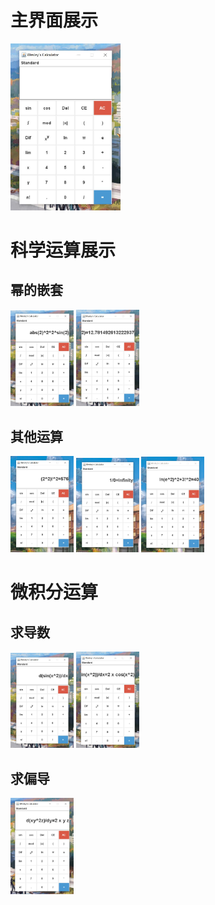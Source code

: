 # 主界面展示

<div style="align: center">
<img src="https://github.com/Wesley273/IntelligentCalculator/blob/5b3bd9325c6443de3a45a213cb83895bcc454e40/img/1.jpg" width="35%">
</div>

# 科学运算展示
## 幂的嵌套
<div style="align: center">
<img src="https://github.com/Wesley273/IntelligentCalculator/blob/5b3bd9325c6443de3a45a213cb83895bcc454e40/img/2.jpg" width="20%">
<img src="https://github.com/Wesley273/IntelligentCalculator/blob/5b3bd9325c6443de3a45a213cb83895bcc454e40/img/3.jpg" width="20%">
</div>

## 其他运算
<div style="align: center">
<img src="https://github.com/Wesley273/IntelligentCalculator/blob/5b3bd9325c6443de3a45a213cb83895bcc454e40/img/4.jpg" width="20%">
<img src="https://github.com/Wesley273/IntelligentCalculator/blob/5b3bd9325c6443de3a45a213cb83895bcc454e40/img/5.jpg" width="20%">
<img src="https://github.com/Wesley273/IntelligentCalculator/blob/5b3bd9325c6443de3a45a213cb83895bcc454e40/img/6.jpg" width="20%">
</div>

# 微积分运算
## 求导数
<div style="align: center">
<img src="https://github.com/Wesley273/IntelligentCalculator/blob/5b3bd9325c6443de3a45a213cb83895bcc454e40/img/8.jpg" width="20%">
<img src="https://github.com/Wesley273/IntelligentCalculator/blob/5b3bd9325c6443de3a45a213cb83895bcc454e40/img/9.jpg" width="20%">
</div>

## 求偏导
<div style="align: center">
<img src="https://github.com/Wesley273/IntelligentCalculator/blob/5b3bd9325c6443de3a45a213cb83895bcc454e40/img/7.jpg" width="20%">
</div>
